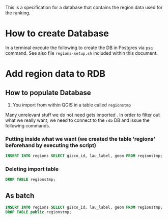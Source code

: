 This is a specification for a database that contains the region data used for the ranking.

# How to create Database

In a terminal execute the following to create the DB in Postgres via `psq` command. See also file `regions-setup.sh` included within this document.

# Add region data to RDB

## How to populate Database

1. You import from within QGIS in a table called `regionstmp`

Many unrelevant stuff we do not need gets imported . In order to filter out what we really want, we need to connect to the `rdb` DB and issue the following commands.

### Putting inside what we want (we created the table 'regions' beforehand by executing the script)

```sql
INSERT INTO regions SELECT gisco_id, lau_label, geom FROM regionstmp;
```

### Deleting import table

```sql
DROP TABLE regionstmp;
```

## As batch

```sql
INSERT INTO regions SELECT gisco_id, lau_label, geom FROM regionstmp;
DROP TABLE public.regionstmp;
```
